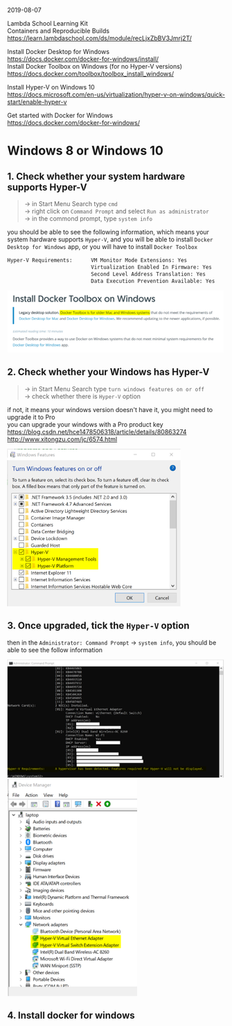 2019-08-07  

Lambda School Learning Kit  
Containers and Reproducible Builds  
https://learn.lambdaschool.com/ds/module/recLjxZbBV3Jmrj2T/  

Install Docker Desktop for Windows  
https://docs.docker.com/docker-for-windows/install/  
Install Docker Toolbox on Windows (for no Hyper-V versions)  
https://docs.docker.com/toolbox/toolbox_install_windows/  

Install Hyper-V on Windows 10  
https://docs.microsoft.com/en-us/virtualization/hyper-v-on-windows/quick-start/enable-hyper-v  

Get started with Docker for Windows  
https://docs.docker.com/docker-for-windows/  

# Windows 8 or Windows 10

## 1. Check whether your system hardware supports Hyper-V

> -> in Start Menu Search type `cmd`    
> -> right click on `Command Prompt` and select `Run as administrator`    
> -> in the commond prompt, type `system info`  

you should be able to see the following information, 
which means your system hardware supports `Hyper-V`,
and you will be able to install `Docker Desktop for Windows` app,
or you will have to install `Docker Toolbox`

```
Hyper-V Requirements:      VM Monitor Mode Extensions: Yes
                           Virtualization Enabled In Firmware: Yes
                           Second Level Address Translation: Yes
                           Data Execution Prevention Available: Yes
```
<img src="https://github.com/Nov05/pictures/blob/master/pic001/2019-08-07%2022_03_17-Install%20Docker%20Toolbox%20on%20Windows%20_%20Docker%20Documentation.png?raw=true" width="500">  

## 2. Check whether your Windows has Hyper-V

> -> in Start Menu Search type `turn windows features on or off`  
> -> check whether there is `Hyper-V` option  

if not, it means your windows version doesn't have it, you might need to upgrade it to Pro  
you can upgrade your windows with a Pro product key  
https://blog.csdn.net/hce1478506318/article/details/80863274  
http://www.xitongzu.com/jc/6574.html  

<img src="https://github.com/Nov05/pictures/blob/master/pic001/2019-08-07%2022_24_05-Windows%20Features.png?raw=true" width="400">  

## 3. Once upgraded, tick the `Hyper-V` option   
then in the `Administrator: Command Prompt` -> `system info`, 
you should be able to see the follow information

<img src="https://github.com/Nov05/pictures/blob/master/pic001/2019-08-07%2022_33_08-Editing%20Lambda-School-Data-Science_2019-08-07%20hyper-v_docker%20desktop%20app.md%20at%20m.png?raw=true" width="500">
<img src="https://github.com/Nov05/pictures/blob/master/pic001/2019-08-07%2022_31_58-Device%20Manager.png?raw=true" width="300"> 
                       
## 4. Install docker for windows  


